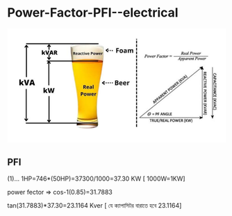 # Power-Factor-PFI--electrical

<!--[profile](./r.jpg)-->
<img src="r.jpg" width="600"/>


## PFI

(1)... 1HP=746*(50HP)=37300/1000=37.30 KW [ 1000W=1KW]

power fector => cos-1(0.85)=31.7883

tan(31.7883)*37.30=23.1164 Kver [ যে ক্যাপাসিটর বারাতে হবে 23.1164]

